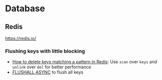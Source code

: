 # Database

## Redis

https://redis.io/

### Flushing keys with little blocking

- [How to delete keys matching a pattern in Redis](https://rdbtools.com/blog/redis-delete-keys-matching-pattern-using-scan/): Use `scan` over `keys` and `unlink` over `del` for better performance
- [FLUSHALL ASYNC](https://redis.io/commands/flushall) to flush all keys
